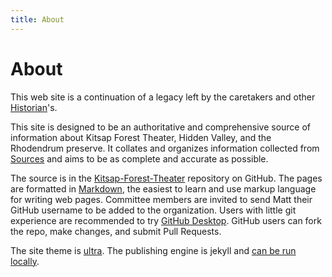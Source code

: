 ```yaml
---
title: About
---
```

# About

This web site is a continuation of a legacy left by the caretakers and other [Historian](Historian)'s.

This site is designed to be an authoritative and comprehensive source of information about Kitsap Forest Theater, Hidden Valley, and the Rhodendrum preserve. It collates and organizes information collected from [Sources](Sources) and aims to be as complete and accurate as possible.

The source is in the [Kitsap-Forest-Theater](https://github.com/Mountaineers/Kitsap-Forest-Theater/tree/gh-pages) repository on GitHub. The pages are formatted in [Markdown](https://www.markdownguide.org), the easiest to learn and use markup language for writing web pages. Committee members are invited to send Matt their GitHub username to be added to the organization. Users with little git experience are recommended to try [GitHub Desktop](https://desktop.github.com). GitHub users can fork the repo, make changes, and submit Pull Requests.

The site theme is [ultra](https://github.com/ronv/ultra). The publishing engine is jekyll and [can be run locally](https://jekyllrb.com/docs/ruby-101/).

